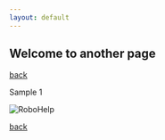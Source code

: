 ```yaml
---
layout: default
---
```


## Welcome to another page

[back](./)

Sample 1

![RoboHelp](/assets/images/Robo1.JPG)

[back](./)
